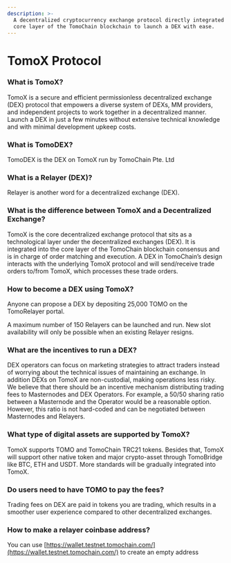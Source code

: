 ```yaml
---
description: >-
  A decentralized cryptocurrency exchange protocol directly integrated into the
  core layer of the TomoChain blockchain to launch a DEX with ease.
---
```


# TomoX Protocol

### What is TomoX?

TomoX is a secure and efficient permissionless decentralized exchange \(DEX\) protocol that empowers a diverse system of DEXs, MM providers, and independent projects to work together in a decentralized manner. Launch a DEX in just a few minutes without extensive technical knowledge and with minimal development upkeep costs.

### What is TomoDEX?

TomoDEX is the DEX on TomoX run by TomoChain Pte. Ltd

### What is a Relayer \(DEX\)?

Relayer is another word for a decentralized exchange \(DEX\).

### What is the difference between TomoX and a Decentralized Exchange?

TomoX is the core decentralized exchange protocol that sits as a technological layer under the decentralized exchanges \(DEX\). It is integrated into the core layer of the TomoChain blockchain consensus and is in charge of order matching and execution. A DEX in TomoChain’s design interacts with the underlying TomoX protocol and will send/receive trade orders to/from TomoX, which processes these trade orders.

### **How to become a DEX using TomoX?**

Anyone can propose a DEX by depositing 25,000 TOMO on the TomoRelayer portal. 

A maximum number of 150 Relayers can be launched and run. New slot availability will only be possible when an existing Relayer resigns.

### **What are the incentives to run a DEX?** 

DEX operators can focus on marketing strategies to attract traders instead of worrying about the technical issues of maintaining an exchange. In addition DEXs on TomoX are non-custodial, making operations less risky. We believe that there should be an incentive mechanism distributing trading fees to Masternodes and DEX Operators. For example, a 50/50 sharing ratio between a Masternode and the Operator would be a reasonable option. However, this ratio is not hard-coded and can be negotiated between Masternodes and Relayers.

### What type of digital assets are supported by TomoX?

TomoX supports TOMO and TomoChain TRC21 tokens. Besides that, TomoX will support other native token and major crypto-asset through TomoBridge like BTC, ETH and USDT.  More standards will be gradually integrated into TomoX.

### Do users need to have TOMO to pay the fees?

Trading fees on DEX are paid in tokens you are trading, which results in a smoother user experience compared to other decentralized exchanges.

### How to make a relayer coinbase address?

You can use [https://wallet.testnet.tomochain.com/](https://wallet.testnet.tomochain.com/) to create an empty address



